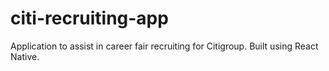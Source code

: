 # citi-recruiting-app
Application to assist in career fair recruiting for Citigroup. Built using React Native.
